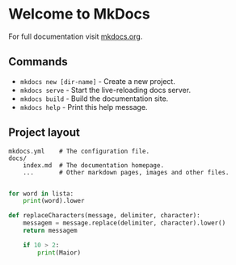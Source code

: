 # Welcome to MkDocs

For full documentation visit [mkdocs.org](https://mkdocs.org).

## Commands

* `mkdocs new [dir-name]` - Create a new project.
* `mkdocs serve` - Start the live-reloading docs server.
* `mkdocs build` - Build the documentation site.
* `mkdocs help` - Print this help message.

## Project layout

    mkdocs.yml    # The configuration file.
    docs/
        index.md  # The documentation homepage.
        ...       # Other markdown pages, images and other files.


```python

for word in lista:
    print(word).lower

def replaceCharacters(message, delimiter, character):
    messagem = message.replace(delimiter, character).lower()
    return messagem

    if 10 > 2:
        print(Maior)
```
